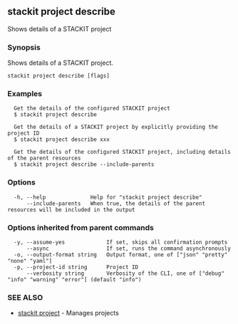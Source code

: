 ## stackit project describe

Shows details of a STACKIT project

### Synopsis

Shows details of a STACKIT project.

```
stackit project describe [flags]
```

### Examples

```
  Get the details of the configured STACKIT project
  $ stackit project describe

  Get the details of a STACKIT project by explicitly providing the project ID
  $ stackit project describe xxx

  Get the details of the configured STACKIT project, including details of the parent resources
  $ stackit project describe --include-parents
```

### Options

```
  -h, --help              Help for "stackit project describe"
      --include-parents   When true, the details of the parent resources will be included in the output
```

### Options inherited from parent commands

```
  -y, --assume-yes             If set, skips all confirmation prompts
      --async                  If set, runs the command asynchronously
  -o, --output-format string   Output format, one of ["json" "pretty" "none" "yaml"]
  -p, --project-id string      Project ID
      --verbosity string       Verbosity of the CLI, one of ["debug" "info" "warning" "error"] (default "info")
```

### SEE ALSO

* [stackit project](./stackit_project.md)	 - Manages projects

